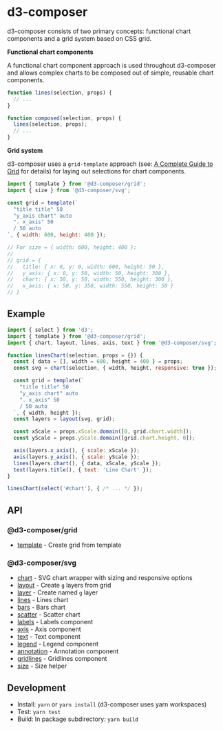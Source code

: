 # d3-composer

d3-composer consists of two primary concepts: functional chart components and a grid system based on CSS grid.

__Functional chart components__

A functional chart component approach is used throughout d3-composer and allows complex charts to be composed out of simple, reusable chart components.

```js
function lines(selection, props) {
  // ...
}

function composed(selection, props) {
  lines(selection, props);
  // ...
}
```

__Grid system__

d3-composer uses a `grid-template` approach (see: [A Complete Guide to Grid](https://css-tricks.com/snippets/css/complete-guide-grid/#article-header-id-15) for details) for laying out selections for chart components.

```js
import { template } from '@d3-composer/grid';
import { size } from '@d3-composer/svg';

const grid = template(`
  "title title" 50
  "y_axis chart" auto
  ". x_axis" 50
  / 50 auto
`, { width: 600, height: 400 });

// For size = { width: 600, height: 400 }:
//
// grid = {
//   title: { x: 0, y: 0, width: 600, height: 50 },
//   y_axis: { x: 0, y: 50, width: 50, height: 300 },
//   chart: { x: 50, y: 50, width: 550, height: 300 },
//   x_axis: { x: 50, y: 350, width: 550, height: 50 }
// }
```

## Example

```js
import { select } from 'd3';
import { template } from '@d3-composer/grid';
import { chart, layout, lines, axis, text } from '@d3-composer/svg';

function linesChart(selection, props = {}) {
  const { data = [], width = 600, height = 400 } = props;
  const svg = chart(selection, { width, height, responsive: true });

  const grid = template(`
    "title title" 50
    "y_axis chart" auto
    ". x_axis" 50
    / 50 auto
  `, { width, height });
  const layers = layout(svg, grid);

  const xScale = props.xScale.domain([0, grid.chart.width]);
  const yScale = props.yScale.domain([grid.chart.height, 0]);

  axis(layers.x_axis(), { scale: xScale });
  axis(layers.y_axis(), { scale: yScale });
  lines(layers.chart(), { data, xScale, yScale });
  text(layers.title(), { text: 'Line Chart' });
}

linesChart(select('#chart'), { /* ... */ });
```

## API

### @d3-composer/grid

- [template](https://github.com/CSNW/d3-composer/blob/master/packages/grid/README.md#template) - Create grid from template

### @d3-composer/svg

- [chart](https://github.com/CSNW/d3-composer/blob/master/packages/svg/README.md#chart) - SVG chart wrapper with sizing and responsive options
- [layout](https://github.com/CSNW/d3-composer/blob/master/packages/svg/README.md#layout) - Create `g` layers from grid
- [layer](https://github.com/CSNW/d3-composer/blob/master/packages/svg/README.md#layer) - Create named `g` layer
- [lines](https://github.com/CSNW/d3-composer/blob/master/packages/svg/README.md#lines) - Lines chart
- [bars](https://github.com/CSNW/d3-composer/blob/master/packages/svg/README.md#bars) - Bars chart
- [scatter](https://github.com/CSNW/d3-composer/blob/master/packages/svg/README.md#scatter) - Scatter chart
- [labels](https://github.com/CSNW/d3-composer/blob/master/packages/svg/README.md#labels) - Labels component
- [axis](https://github.com/CSNW/d3-composer/blob/master/packages/svg/README.md#axis) - Axis component
- [text](https://github.com/CSNW/d3-composer/blob/master/packages/svg/README.md#text) - Text component
- [legend](https://github.com/CSNW/d3-composer/blob/master/packages/svg/README.md#legend) - Legend component
- [annotation](https://github.com/CSNW/d3-composer/blob/master/packages/svg/README.md#annotation) - Annotation component
- [gridlines](https://github.com/CSNW/d3-composer/blob/master/packages/svg/README.md#gridlines) - Gridlines component
- [size](https://github.com/CSNW/d3-composer/blob/master/packages/svg/README.md#size) - Size helper

## Development

- Install: `yarn` or `yarn install` (d3-composer uses yarn workspaces)
- Test: `yarn test`
- Build: In package subdirectory: `yarn build`
